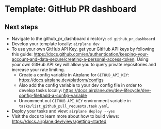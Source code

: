 # Template: GitHub PR dashboard

## Next steps

- Navigate to the github_pr_dashboard directory: `cd github_pr_dashboard`
- Develop your template locally: `airplane dev`
- To use your own GitHub API Key, get your GitHub API keys by following this guide: https://docs.github.com/en/authentication/keeping-your-account-and-data-secure/creating-a-personal-access-token. Using your own GitHub API key will allow you to query private repositories and increase your rate limiting.
  - Create a config variable in Airplane for `GITHUB_API_KEY`: https://docs.airplane.dev/platform/configs
  - Also add the config variable to your dev config file in order to develop tasks locally: https://docs.airplane.dev/dev-lifecycle/dev-config-file#add-a-config-variable
  - Uncomment out `GITHUB_API_KEY` environment variable in `tasks/list_github_pull_requests.task.yaml`.
- Deploy your tasks and view: `airplane deploy --yes`
- Visit the docs to learn more about how to build views: https://docs.airplane.dev/views/getting-started

